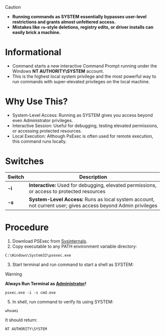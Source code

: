 
> [!CAUTION]
> - **Running commands as SYSTEM essentially bypasses user-level restrictions and grants almost unfettered access.**
> - **Mistakes like `rm`-style deletions, registry edits, or driver installs can easily brick a machine.**


# Informational
- Command starts a new interactive Command Prompt running under the Windows **NT AUTHORITY\SYSTEM** account.
- This is the highest local system privilege and the most powerful way to run commands with super-elevated privileges on the local machine.

# Why Use This?
- System-Level Access: Running as SYSTEM gives you access beyond even Administrator privileges.
- Interactive Session: Useful for debugging, testing elevated permissions, or accessing protected resources.
- Local Execution: Although PsExec is often used for remote execution, this command runs locally.

# Switches
| Switch        | Description
| ------------- | ------------- |
| **-i**  |  **Interactive:** Used for debugging, elevated permissions, or access to protected resources |
| **-s** |  **System-Level Access:** Runs as local system account, not current user; gives access beyond Admin privileges |



# Procedure
1. Download PSExec from [Sysinternals](https://learn.microsoft.com/en-us/sysinternals/downloads/psexec).
2. Copy executable to any PATH environment variable directory:
```
C:\Windows\System32\psexec.exe
```
3. Start terminal and run command to start a shell as SYSTEM:
> [!WARNING]
> **Always Run Terminal as <ins>Administrator</ins>!**
```
psxec.exe -i -s cmd.exe
```
5. In shell, run command to verify its using SYSTEM:
```
whoami
```
  It should return:
```
NT AUTHORITY\SYSTEM
```







